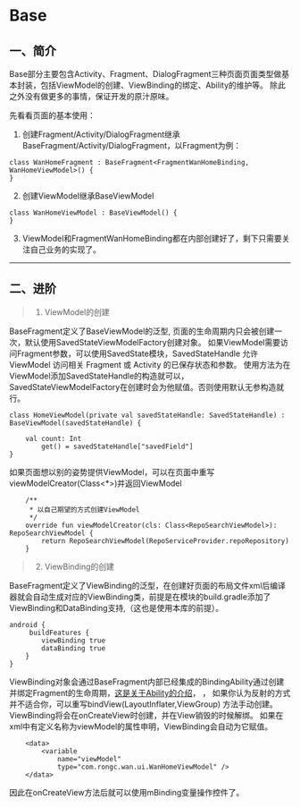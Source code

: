 # Base

## 一、简介

Base部分主要包含Activity、Fragment、DialogFragment三种页面页面类型做基本封装，包括ViewModel的创建、ViewBinding的绑定、Ability的维护等。
除此之外没有做更多的事情，保证开发的原汁原味。

先看看页面的基本使用：

1. 创建Fragment/Activity/DialogFragment继承BaseFragment/Activity/DialogFragment，以Fragment为例：

```
class WanHomeFragment : BaseFragment<FragmentWanHomeBinding, WanHomeViewModel>() {
}
```

2. 创建ViewModel继承BaseViewModel

```
class WanHomeViewModel : BaseViewModel() {
}
```

3. ViewModel和FragmentWanHomeBinding都在内部创建好了，剩下只需要关注自己业务的实现了。

---

## 二、进阶

> 1. ViewModel的创建

BaseFragment定义了BaseViewModel的泛型, 页面的生命周期内只会被创建一次，默认使用SavedStateViewModelFactory创建对象。
如果ViewModel需要访问Fragment参数，可以使用SavedState模块，SavedStateHandle 允许 ViewModel 访问相关 Fragment 或 Activity 的已保存状态和参数。
使用方法为在ViewModel添加SavedStateHandle的构造就可以，SavedStateViewModelFactory在创建时会为他赋值。否则使用默认无参构造就行。

```
class HomeViewModel(private val savedStateHandle: SavedStateHandle) : BaseViewModel(savedStateHandle) {

    val count: Int
        get() = savedStateHandle["savedField"]
}
```

如果页面想以别的姿势提供ViewModel，可以在页面中重写viewModelCreator(Class<*>)并返回ViewModel

```
    /**
     * 以自己期望的方式创建ViewModel
     */
    override fun viewModelCreator(cls: Class<RepoSearchViewModel>): RepoSearchViewModel {
        return RepoSearchViewModel(RepoServiceProvider.repoRepository)
    }
```

> 2. ViewBinding的创建

BaseFragment定义了ViewBinding的泛型，在创建好页面的布局文件xml后编译器就会自动生成对应的ViewBinding类，前提是在模块的build.gradle添加了ViewBinding和DataBinding支持,（这也是使用本库的前提）。

```
android {
     buildFeatures {
        viewBinding true
        dataBinding true
    }
}
```

ViewBinding对象会通过BaseFragment内部已经集成的BindingAbility通过创建并绑定Fragment的生命周期，[这是关于Ability的介绍](ability.md)，
， 如果你认为反射的方式并不适合你，可以重写bindView(LayoutInflater,ViewGroup)
方法手动创建。ViewBinding将会在onCreateView时创建，并在View销毁的时候解绑。 如果在xml中有定义名称为viewModel的属性申明，ViewBinding会自动为它赋值。

```
    <data>
        <variable
            name="viewModel"
            type="com.rongc.wan.ui.WanHomeViewModel" />
    </data>
```

因此在onCreateView方法后就可以使用mBinding变量操作控件了。
